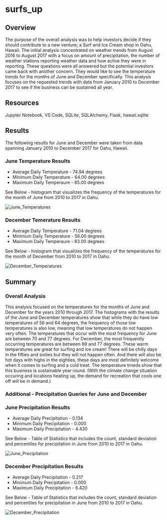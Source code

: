 # surfs_up
## Overview
The purpose of the overall analysis was to help investors decide if they should contribute to a new venture; a Surf and Ice Cream shop in Oahu, Hawaii. The initial analysis concentrated on weather trends from August 2016 to August 2017 with a focus on amount of precipitation, the number of weather stations reporting weather data and how active they were in reporting.  These questions were all answered but the potential investors came back with another concern.  They would like to see the temperature trends for the months of June and December specifically.  This analysis focuses on the requested trends with data from January 2010 to December 2017 to see if the business can be sustained all year. 

## Resources
Jupyter Notebook, VS Code, SQLite, SQLAlchemy, Flask, hawaii.sqlite

## Results
The following results for June and December were taken from data spanning January 2010 to December 2017 for Oahu, Hawaii.
### June Temperature Results
- Average Daily Temperature - 74.94 degrees
- Minimum Daily Temperature - 64.00 degrees
- Maximum Daily Temperaure - 85.00 degrees

See Below - histogram that visualizes the frequency of the temperatures for the month of June from 2010 to 2017 in Oahu.

![June_Temperatures](https://user-images.githubusercontent.com/106348899/183990692-7999bff4-cceb-40c0-9a60-3f00ae680bb0.png)


### December Temerature Results
- Average Daily Temperature - 71.04 degrees
- Minimum Daily Temperature - 56.00 degrees
- Maximum Daily Temperaure - 83.00 degrees

See Below - histogram that visualizes the frequency of the temperatures for the month of December from 2010 to 2017 in Oahu.

![December_Temperatures](https://user-images.githubusercontent.com/106348899/183990216-5ba69aa5-953d-4223-9e3f-de7844e27b07.png)


## Summary
### Overall Analysis
This analysis focused on the temperatures for the months of June and December for the years 2010 through 2017.  The histograms with the results of the June and December temperatures show that while they do have low temperatures of 56 and 64 degrees, the frequency of those low temperatures is also low, meaning that low temperatures do not happen very often.  The temperatures that occur with the most frequency for June are between 70 and 77 degrees. For December, the most frequently occurring temperatures are between 69 and 77 degrees.  These warm temperatures are great for surfing and ice cream!  There will be chilly days in the fifties and sixties but they will not happen often.  And there will also be hot days with highs in the eighties, these days are most definitely welcome when it comes to surfing and a cold treat.  The temperature trneds show that this business is sustainable year round. (With the climate change situation occuring and locations heating up, the demand for recreation that cools one off will be in demand.)


### Additional - Precipitation Queries for June and December
### June Precipitation Results
- Average Daily Precipitation - 0.134
- Minimum Daily Precipitation - 0.000
- Maximum Daily Precipitation - 4.430

See Below - Table of Statistics that includes the count, standard deviation and percentiles for precipitation in June from 2010 to 2017 in Oahu.

![June_Precipitation](https://user-images.githubusercontent.com/106348899/183998178-d352b584-959d-4ff8-a429-439087059140.png)


### December Precipitation Results
- Average Daily Precipitation - 0.217
- Minimum Daily Precipitation - 0.000
- Maximum Daily Precipitation - 6.420

See Below - Table of Statistics that includes the count, standard deviation and percentiles for precipitation in June from 2010 to 2017 in Oahu.

![December_Precipitation](https://user-images.githubusercontent.com/106348899/183998506-77badc43-e4ae-4856-a662-0ac7f59448ba.png)
